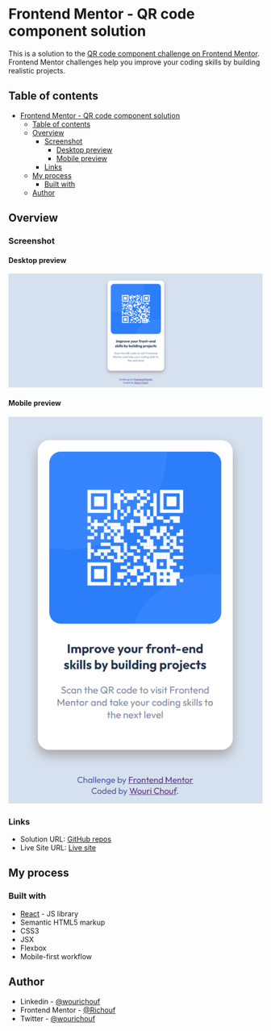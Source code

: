 # Frontend Mentor - QR code component solution

This is a solution to the [QR code component challenge on Frontend Mentor](https://www.frontendmentor.io/challenges/qr-code-component-iux_sIO_H). Frontend Mentor challenges help you improve your coding skills by building realistic projects.

## Table of contents

- [Frontend Mentor - QR code component solution](#frontend-mentor---qr-code-component-solution)
  - [Table of contents](#table-of-contents)
  - [Overview](#overview)
    - [Screenshot](#screenshot)
      - [Desktop preview](#desktop-preview)
      - [Mobile preview](#mobile-preview)
    - [Links](#links)
  - [My process](#my-process)
    - [Built with](#built-with)
  - [Author](#author)

## Overview

### Screenshot

#### Desktop preview

![Desktop preview](./src/images/screenshot/desktop.png)

#### Mobile preview

![Mobile preview](./src/images/screenshot/mobile.png)

### Links

- Solution URL: [GitHub repos](https://github.com/Richouf95/QR_Component)
- Live Site URL: [Live site]([https://your-live-site-url.com](https://qr-component-ochre.vercel.app/))

## My process

### Built with

- [React](https://reactjs.org/) - JS library
- Semantic HTML5 markup
- CSS3
- JSX
- Flexbox
- Mobile-first workflow

## Author

- Linkedin - [@wourichouf](https://www.linkedin.com/in/wourichouf)
- Frontend Mentor - [@Richouf](https://www.frontendmentor.io/profile/Richouf95)
- Twitter - [@wourichouf](https://twitter.com/wourichouf)
